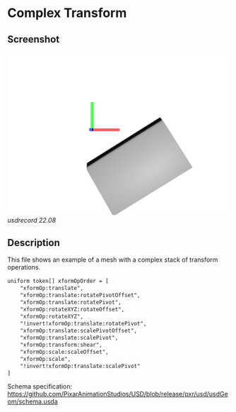 # Complex Transform

## Screenshot

![screenshot](screenshots/complex_transform_usdrecord_22.08.png)
_usdrecord 22.08_

## Description

This file shows an example of a mesh with a complex stack of transform operations.

```usda
uniform token[] xformOpOrder = [
    "xformOp:translate",
    "xformOp:translate:rotatePivotOffset",
    "xformOp:translate:rotatePivot",
    "xformOp:rotateXYZ:rotateOffset",
    "xformOp:rotateXYZ",
    "!invert!xformOp:translate:rotatePivot",
    "xformOp:translate:scalePivotOffset",
    "xformOp:translate:scalePivot",
    "xformOp:transform:shear",
    "xformOp:scale:scaleOffset",
    "xformOp:scale",
    "!invert!xformOp:translate:scalePivot"
]
```

Schema specification: <https://github.com/PixarAnimationStudios/USD/blob/release/pxr/usd/usdGeom/schema.usda>
